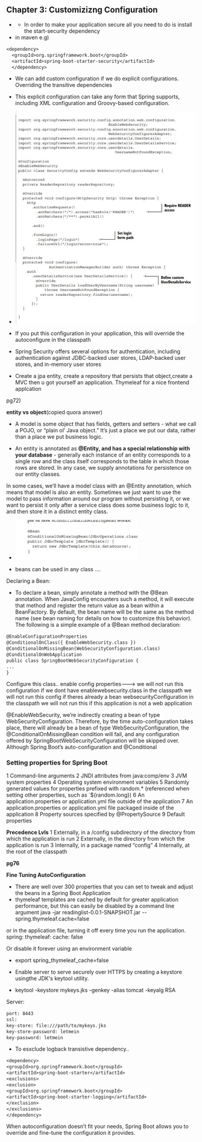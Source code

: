 ## Chapter 3: Customizizng Configuration

- - In order to make your application secure all you need to do is install the start-security dependency
- in maven e.g)

```
<dependency>
  <groupId>org.springframework.boot</groupId>
  <artifactId>spring-boot-starter-security</artifactId>
  </dependency>
```

- We can add custom configuration if we do explicit configurations. Overriding the transitive dependencies

- This explicit configuration can take any form
  that Spring supports, including XML configuration and Groovy-based configuration.

- ![Ch3overrideConfigurationInClassPath.jpg](Ch3overrideConfigurationInClassPath.jpg)

- If you put this configuration in your application, this will override the autoconfigure in the classpath

- Spring Security offers several options for authentication, including authentication
  against JDBC-backed user stores, LDAP-backed user stores, and in-memory user stores

- Create a jpa entity, create a repository that persists that object,create a MVC then u got yourself an application. Thymeleaf for a nice frontend applcation

pg72)

**entity vs object**(copied quora answer)

- A model is some object that has fields, getters and setters - what we call a POJO, or “plain ol’ Java object.” It’s just a place we put our data, rather than a place we put business logic.

- An entity is annotated as **@Entity, and has a special relationship with your database** - generally each instance of an entity corresponds to a single row and the class itself corresponds to the table in which those rows are stored. In any case, we supply annotations for persistence on our entity classes.

In some cases, we’ll have a model class with an @Entity annotation, which means that model is also an entity. Sometimes we just want to use the model to pass information around our program without persisting it, or we want to persist it only after a service class does some business logic to it, and then store it in a distinct entity class.

- ![ch3BeansJdbcTemp.jpg](ch3BeansJdbcTemp.jpg)

- beans can be used in any class ....

Declaring a Bean:

- To declare a bean, simply annotate a method with the @Bean annotation. When JavaConfig encounters such a method, it will execute that method and register the return value as a bean within a BeanFactory. By default, the bean name will be the same as the method name (see bean naming for details on how to customize this behavior). The following is a simple example of a @Bean method declaration:

```@Configuration
@EnableConfigurationProperties
@ConditionalOnClass({ EnableWebSecurity.class })
@ConditionalOnMissingBean(WebSecurityConfiguration.class)
@ConditionalOnWebApplication
public class SpringBootWebSecurityConfiguration {
...
}
```

Configure this class..
enable config properties--->
we will not run this configuration if we dont have enablewebsecurity.class in the classpath
we will not run this config if theres already a bean websecurityConfiguration in the classpath
we will not run this if this application is not a web application

@EnableWebSecurity, we’re indirectly creating a
bean of type WebSecurityConfiguration. Therefore, by the time auto-configuration
takes place, there will already be a bean of type WebSecurityConfiguration, the
@ConditionalOnMissingBean condition will fail, and any configuration offered by
SpringBootWebSecurityConfiguration will be skipped over.
Although Spring Boot’s auto-configuration and @Conditional

### Setting properties for Spring Boot

1 Command-line arguments
2 JNDI attributes from java:comp/env
3 JVM system properties
4 Operating system environment variables
5 Randomly generated values for properties prefixed with random.\* (referenced
when setting other properties, such as `${random.long})
6 An application.properties or application.yml file outside of the application
7 An application.properties or application.yml file packaged inside of the
application
8 Property sources specified by @PropertySource
9 Default properties

**Precedence Lvls**
1 Externally, in a /config subdirectory of the directory from which the application is run
2 Externally, in the directory from which the application is run
3 Internally, in a package named “config”
4 Internally, at the root of the classpath

**pg76**

**Fine Tuning AutoConfiguration**

- There are well over 300 properties that you can set to tweak and adjust the beans in a Spring Boot Application
- thymeleaf templates are cached by default for greater application performance, but this can easily be disabled by a command line argument
  java -jar readinglist-0.0.1-SNAPSHOT.jar --spring.thymeleaf.cache=false

or in the application file, turning it off every time you run the application.
spring:
thymeleaf:
cache: false

Or disable it forever using an environment variable

- export spring_thymeleaf_cache=false

- Enable server to serve securely over HTTPS by creating a keystore usingthe JDK's keytool utility.
- keytool -keystore mykeys.jks -genkey -alias tomcat -keyalg RSA

Server:

```
port: 8443
ssl:
key-store: file:///path/to/mykeys.jks
key-store-password: letmein
key-password: letmein
```

- To esxclude logback transistive dependency..

```
<dependency>
<groupId>org.springframework.boot</groupId>
<artifactId>spring-boot-starter</artifactId>
<exclusions>
<exclusion>
<groupId>org.springframework.boot</groupId>
<artifactId>spring-boot-starter-logging</artifactId>
</exclusion>
</exclusions>
</dependency>
```

When autoconfiguration doesn’t fit your needs, Spring Boot allows you to override and fine-tune
the configuration it provides.

